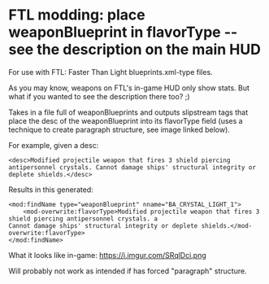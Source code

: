 # FTL modding: place weaponBlueprint in flavorType -- see the description on the main HUD 
For use with FTL: Faster Than Light blueprints.xml-type files.

As you may know, weapons on FTL's in-game HUD only show stats. But what if you wanted to see the description there too? ;)

Takes in a file full of weaponBlueprints and outputs slipstream tags that place the desc of the weaponBlueprint into its flavorType field (uses a technique to create paragraph structure, see image linked below).

For example, given a desc:
```
<desc>Modified projectile weapon that fires 3 shield piercing antipersonnel crystals. Cannot damage ships' structural integrity or deplete shields.</desc>
```

Results in this generated:
```
<mod:findName type="weaponBlueprint" nname="BA_CRYSTAL_LIGHT_1">
	<mod-overwrite:flavorType>Modified projectile weapon that fires 3 shield piercing antipersonnel crystals. a
Cannot damage ships' structural integrity or deplete shields.</mod-overwrite:flavorType>
</mod:findName>
```

What it looks like in-game: https://i.imgur.com/SRqlDci.png
 
Will probably not work as intended if <desc> has forced "paragraph" structure.

